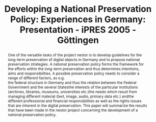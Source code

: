---
abstract: 'One of the versatile tasks of the project nestor is to develop guidelines
  for the long-term preservation of digital objects in Germany and to propose national
  preservation strategies. A national preservation policy forms the framework for
  the efforts within the long-term preservation and thus determines intentions, aims
  and responsibilities. A possible preservation policy needs to consider a range of
  different factors, as e.g.

  - the federal structure in Germany and thus the relation between the Federal Government
  and the several States

  - the interests of the particular institutions (archives, libraries, museums, universities
  etc.)

  - the needs which result from managing different material (text, image, audio, primary
  data etc.) and

  - the different professional and financial responsibilities as well as the rights
  issues that are inherent in the digital preservation.

  This paper will summarize the results that have been made in the nestor project
  concerning the development of a national preservation policy.'
creators:
- Heike Neuroth
- Stefan Strathmann
date: null
document_url: https://services.phaidra.univie.ac.at/api/object/o:295033/download
grand_parent: iPRES
institutions: []
keywords:
- göttingen
landing_page_url: https://phaidra.univie.ac.at/o:295033
language: eng
layout: publication
license: CC BY-SA 3.0 AT
notes_url: null
parent: iPRES 2005
publication_type: paper
size: 67713
slides_url: null
source_name: iPRES
stream_url: null
title: 'Developing a National Preservation Policy: Experiences in Germany: Presentation
  - iPRES 2005 - Göttingen'
year: 2005
---